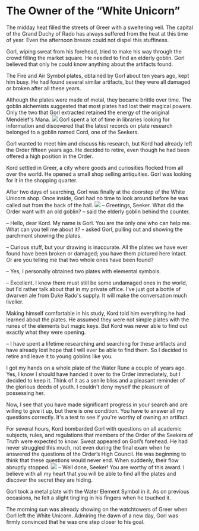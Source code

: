 # The Owner of the “White Unicorn”

The midday heat filled the streets of Greer with a sweltering veil. The capital of the Grand Duchy of Rado has always suffered from the heat at this time of year. Even the afternoon breeze could not dispel this stuffiness.

Gorl, wiping sweat from his forehead, tried to make his way through the crowd filling the market square. He needed to find an elderly goblin. Gorl believed that only he could know anything about the artifacts found.

The Fire and Air Symbol plates, obtained by Gorl about ten years ago, kept him busy. He had found several similar artifacts, but they were all damaged or broken after all these years. 

Although the plates were made of metal, they became brittle over time. The goblin alchemists suggested that most plates had lost their magical powers. Only the two that Gorl extracted retained the energy of the original Mendelef's Mana.
![](quest31.2x.png)
Gorl spent a lot of time in libraries looking for information and discovered that the latest records on plate research belonged to a goblin named Cord, one of the Seekers. 

Gorl wanted to meet him and discuss his research, but Kord had already left the Order fifteen years ago. He decided to retire, even though he had been offered a high position in the Order. 

Kord settled in Greer, a city where goods and curiosities flocked from all over the world. He opened a small shop selling antiquities. Gorl was looking for it in the shopping quarter. 

After two days of searching, Gorl was finally at the doorstep of the White Unicorn shop. Once inside, Gorl had no time to look around before he was called out from the back of the hall. 
![](quest32.2x.png)
– Greetings, Seeker. What did the Order want with an old goblin? – said the elderly goblin behind the counter.

– Hello, dear Kord. My name is Gorl. You are the only one who can help me. What can you tell me about it?  – asked Gorl, pulling out and showing the parchment showing the plates.

– Curious stuff, but your drawing is inaccurate. All the plates we have ever found have been broken or damaged; you have them pictured here intact. Or are you telling me that two whole ones have been found?

– Yes, I personally obtained two plates with elemental symbols.

– Excellent. I knew there must still be some undamaged ones in the world, but I'd rather talk about that in my private office. I've just got a bottle of dwarven ale from Duke Rado's supply. It will make the conversation much livelier. 

Making himself comfortable in his study, Kord told him everything he had learned about the plates. He assumed they were not simple plates with the runes of the elements but magic keys. But Kord was never able to find out exactly what they were opening. 

– I have spent a lifetime researching and searching for these artifacts and have already lost hope that I will ever be able to find them. So I decided to retire and leave it to young goblins like you.   

I got my hands on a whole plate of the Water Rune a couple of years ago. Yes, I know I should have handed it over to the Order immediately, but I decided to keep it. Think of it as a senile bliss and a pleasant reminder of the glorious deeds of youth. I couldn't deny myself the pleasure of possessing her. 

Now, I see that you have made significant progress in your search and are willing to give it up, but there is one condition. You have to answer all my questions correctly. It's a test to see if you're worthy of owning an artifact. 

For several hours, Kord bombarded Gorl with questions on all academic subjects, rules, and regulations that members of the Order of the Seekers of Truth were expected to know. Sweat appeared on Gorl’s forehead. He had never struggled this much, not even during the final exam when he answered the questions of the Order’s High Council. He was beginning to think that these questions would never end. When suddenly, their flow abruptly stopped.
![](quest33.2x.png)
– Well done, Seeker! You are worthy of this award. I believe with all my heart that you will be able to find all the plates and discover the secret they are hiding. 

Gorl took a metal plate with the Water Element Symbol in it. As on previous occasions, he felt a slight tingling in his fingers when he touched it.

The morning sun was already showing on the watchtowers of Greer when Gorl left the White Unicorn. Admiring the dawn of a new day, Gorl was firmly convinced that he was one step closer to his goal. 
